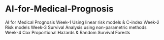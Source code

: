# AI-for-Medical-Prognosis


AI for Medical Prognosis
Week-1
Using linear risk models & C-index
Week-2
Risk models
Week-3
Survival Analysis using non-parametric methods
Week-4
Cox Proportional Hazards & Random Survival Forests
